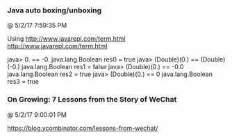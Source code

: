 ﻿

### Java auto boxing/unboxing
@ 5/2/17 7:59:35 PM

Using http://www.javarepl.com/term.html <http://www.javarepl.com/term.html>

java> 0. == -0.
java.lang.Boolean res0 = true
java> (Double)(0.) == (Double)(-0.)
java.lang.Boolean res1 = false
java> (Double)(0.) == -0.0
java.lang.Boolean res2 = true
java> (Double)(0.) == 0
java.lang.Boolean res3 = true



### On Growing: 7 Lessons from the Story of WeChat
@ 5/2/17 9:00:01 PM

https://blog.ycombinator.com/lessons-from-wechat/

